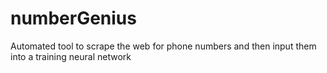 # numberGenius
Automated tool to scrape the web for phone numbers and then input them into a training neural network
